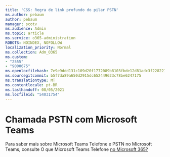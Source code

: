 ```yaml
---
title: 'CSS: Regra de link profundo do pilar PSTN'
ms.author: pebaum
author: pebaum
manager: scotv
ms.audience: Admin
ms.topic: article
ms.service: o365-administration
ROBOTS: NOINDEX, NOFOLLOW
localization_priority: Normal
ms.collection: Adm_O365
ms.custom:
- "2555"
- "9000675"
ms.openlocfilehash: 7e9e9ddd131c109d20f1772089b8103fbde12d81adc3f2282210c8a9e2e43611
ms.sourcegitcommit: b5f7da89a650d2915dc652449623c78be6247175
ms.translationtype: MT
ms.contentlocale: pt-BR
ms.lasthandoff: 08/05/2021
ms.locfileid: "54031754"
---
```

# <a name="pstn-calling-with-microsoft-teams"></a>Chamada PSTN com Microsoft Teams

Para saber mais sobre Microsoft Teams Telefone e PSTN no Microsoft Teams, consulte O que Microsoft Teams Telefone [no Microsoft 365?](https://docs.microsoft.com/microsoftteams/what-is-phone-system-in-office-365)
